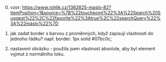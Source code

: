 0. vzor:
   https://www.rohlik.cz/1362825-maslo-82?itemPosition=1&source=%7B%22touchpoint%22%3A%22Search%20Suggest%22%2C%22favorite%22%3Atrue%2C%22searchQuery%22%3A%22máslo%22%7D

1. jak zadat border s barvou z proměnných, když zapisuji vlastnosti do jednoho řádku? např. border: 1px solid #07bc0c;

2. nastavení obrázku - použila jsem vlastnost absolute, aby byl element vyjmut z normálního toku.
